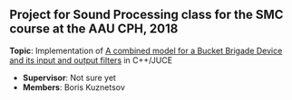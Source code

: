 ## Project for Sound Processing class for the SMC course at the AAU CPH, 2018

**Topic**: Implementation of [A combined model for a Bucket Brigade Device and its input and output filters](docs/paper.pdf) in C++/JUCE

* **Supervisor**: Not sure yet
* **Members**: Boris Kuznetsov
